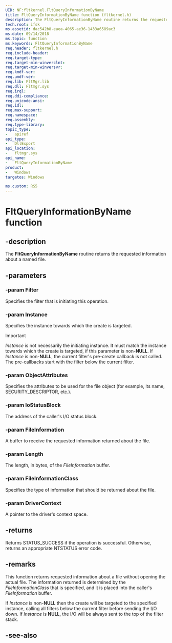 ```yaml
---
UID: NF:fltkernel.FltQueryInformationByName
title: FltQueryInformationByName function (fltkernel.h)
description: The FltQueryInformationByName routine returns the requested information about a named file.
tech.root: ifsk
ms.assetid: dac542b8-eaea-4065-ae36-1433a6589ac3
ms.date: 09/14/2018
ms.topic: function
ms.keywords: FltQueryInformationByName
req.header: fltkernel.h
req.include-header:
req.target-type:
req.target-min-winverclnt:
req.target-min-winversvr:
req.kmdf-ver:
req.umdf-ver:
req.lib: FltMgr.lib
req.dll: Fltmgr.sys
req.irql: 
req.ddi-compliance:
req.unicode-ansi:
req.idl:
req.max-support:
req.namespace:
req.assembly:
req.type-library: 
topic_type: 
-	apiref
api_type: 
-	DllExport
api_location: 
-	fltmgr.sys
api_name: 
-	FltQueryInformationByName
product:
-	Windows
targetos: Windows

ms.custom: RS5
---
```


# FltQueryInformationByName function


## -description

The **FltQueryInformationByName** routine returns the requested information about a named file.

## -parameters

### -param Filter

Specifies the filter that is initiating this operation.

### -param Instance

Specifies the instance towards which the create is targeted.

> [!IMPORTANT]
> *Instance* is not necessarily the initiating instance. It must match the instance towards which the create is targeted, if this parameter is non-**NULL**. If *Instance* is non-**NULL**, the current filter's pre-create callback is not called. The pre-callbacks start with the filter below the current filter.

### -param ObjectAttributes

Specifies the attributes to be used for the file object (for example, its name, SECURITY_DESCRIPTOR, etc.).

### -param IoStatusBlock

The address of the caller's I/O status block.

### -param FileInformation

A buffer to receive the requested information returned about the file.

### -param Length

The length, in bytes, of the *FileInformation* buffer.

### -param FileInformationClass

Specifies the type of information that should be returned about the file.

### -param DriverContext

A pointer to the driver's context space.

## -returns

Returns STATUS_SUCCESS if the operation is successful. Otherwise, returns an appropriate NTSTATUS error code.

## -remarks

This function returns requested information about a file without opening the actual file. The information returned is determined by the *FileInformationClass* that is specified, and it is placed into the caller's *FileInformation* buffer.

If *Instance* is non-**NULL** then the create will be targeted to the specified instance, calling all filters below the current filter before     sending the I/O down. If *Instance* is **NULL**, the I/O will be always sent to the top of the filter stack.

## -see-also
